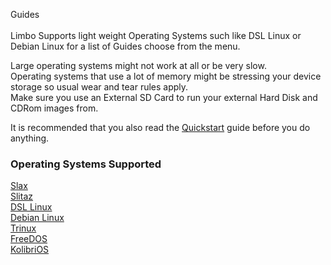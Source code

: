 Guides  
​  
​Limbo Supports light weight Operating Systems such like DSL Linux or Debian Linux for a list of Guides choose from the menu.  
  
Large operating systems might not work at all or be very slow.  
Operating systems that use a lot of memory might be stressing your device storage so usual wear and tear rules apply.  
Make sure you use an External SD Card to run your external Hard Disk and CDRom images from.  
  
It is recommended that you also read the [Quickstart](https://github.com/limboemu/limbo/wiki/Quickstart) guide before you do anything.  

### Operating Systems Supported
[Slax](https://github.com/limboemu/limbo/wiki/Slax)  
[Slitaz](https://github.com/limboemu/limbo/wiki/Slitaz)  
[DSL Linux](https://github.com/limboemu/limbo/wiki/DSL-Linux)  
[Debian Linux](https://github.com/limboemu/limbo/wiki/Debian-Linux)  
[Trinux](https://github.com/limboemu/limbo/wiki/Trinux)  
[FreeDOS](https://github.com/limboemu/limbo/wiki/FreeDOS)  
[KolibriOS](https://github.com/limboemu/limbo/wiki/Slitaz)  


